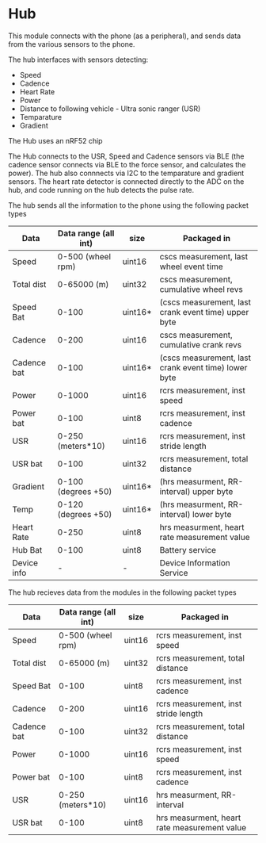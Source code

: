 # Hub

This module connects with the phone (as a peripheral), and sends data from the various
sensors to the phone.

The hub interfaces with sensors detecting:
- Speed
- Cadence
- Heart Rate
- Power
- Distance to following vehicle - Ultra sonic ranger (USR)
- Temparature
- Gradient

The Hub uses an nRF52 chip

The Hub connects to the USR, Speed and Cadence sensors via BLE (the cadence sensor
connects via BLE to the force sensor, and calculates the power). The hub also connnects
via I2C to the temparature and gradient sensors.  The heart rate detector is connected
directly to the ADC on the hub, and code running on the hub detects the pulse rate.

The hub sends all the information to the phone using the following packet types 

| Data	        |Data range (all int)	        | size	    | Packaged in|
| ------------- |------------------------------ | -------   | ---------------|
| Speed	        | 0-500 (wheel rpm)             | uint16	| cscs measurement, last wheel event time |
| Total dist    | 0-65000 (m)	                | uint32	| cscs measurement, cumulative wheel revs |
| Speed Bat	    | 0-100	                        | uint16*   | (cscs measurement, last crank event time) upper byte |
| Cadence	    | 0-200	                        | uint16    | cscs measurement, cumulative crank revs |
| Cadence bat	| 0-100	                        | uint16*   | (cscs measurement, last crank event time) lower byte |
| Power	        | 0-1000	                    | uint16	| rcrs measurement, inst speed |
| Power bat	    | 0-100	                        | uint8	    | rcrs measurement, inst cadence |
| USR	        | 0-250 (meters*10)	            | uint16    | rcrs measurement, inst stride length |
| USR bat	    | 0-100	                        | uint32    | rcrs measurement, total distance |
| Gradient	    | 0-100 (degrees +50)	        | uint16*   | (hrs measurment, RR-interval) upper byte |
| Temp	        | 0-120 (degrees +50)	        | uint16*   | (hrs measurment, RR-interval) lower byte |
| Heart Rate	| 0-250	                        | uint8	    | hrs measurment, heart rate measurement value |
| Hub Bat	    | 0-100	                        | uint8	    | Battery service |
| Device info	| -	                            | -	        | Device Information Service |

The hub recieves data from the modules in the following packet types

| Data	        | Data range (all int)	    | size  	| Packaged in |
| ------------- | ------------------------- | --------- | ----------- |
| Speed	        | 0-500 (wheel rpm)         | uint16	| rcrs measurement, inst speed |
| Total dist	| 0-65000 (m)	            | uint32	| rcrs measurement, total distance |
| Speed Bat	    | 0-100	                    | uint8	    | rcrs measurement, inst cadence |
| Cadence	    | 0-200	                    | uint16    | rcrs measurement, inst stride length |
| Cadence bat	| 0-100	                    | uint32    | rcrs measurement, total distance |
| Power	        | 0-1000	                | uint16	| rcrs measurement, inst speed |
| Power bat	    | 0-100	                    | uint8	    | rcrs measurement, inst cadence |
| USR	        | 0-250 (meters*10)	        | uint16    | hrs measurment, RR-interval |
| USR bat	    | 0-100	                    | uint8	    | hrs measurment, heart rate measurement value |

